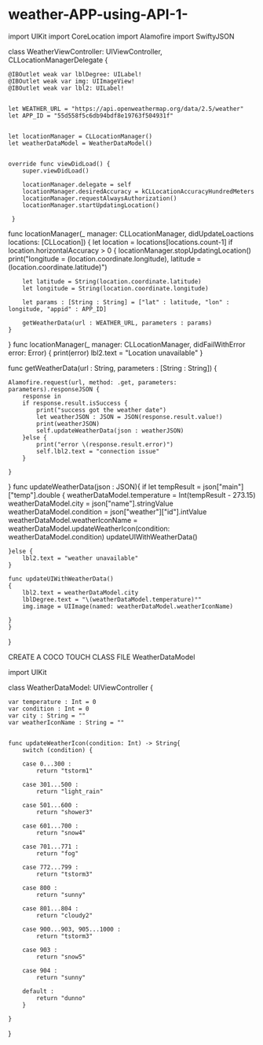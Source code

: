 # weather-APP-using-API-1-




import UIKit
import CoreLocation
import Alamofire
import SwiftyJSON

class WeatherViewController: UIViewController, CLLocationManagerDelegate {
    
    
    @IBOutlet weak var lblDegree: UILabel!
    @IBOutlet weak var img: UIImageView!
    @IBOutlet weak var lbl2: UILabel!
    
 
    let WEATHER_URL = "https://api.openweathermap.org/data/2.5/weather"
    let APP_ID = "55d558f5c6db94bdf8e19763f504931f"
    

    let locationManager = CLLocationManager()
    let weatherDataModel = WeatherDataModel()
    

    override func viewDidLoad() {
        super.viewDidLoad()
        
        locationManager.delegate = self
        locationManager.desiredAccuracy = kCLLocationAccuracyHundredMeters
        locationManager.requestAlwaysAuthorization()
        locationManager.startUpdatingLocation()
    
     }


func locationManager(_ manager: CLLocationManager, didUpdateLoactions locations: [CLLocation]) {
    let location = locations[locations.count-1]
    if location.horizontalAccuracy > 0 {
        locationManager.stopUpdatingLocation()
        print("longitude =  \(location.coordinate.longitude), latitude = \(location.coordinate.latitude)")
        
        let latitude = String(location.coordinate.latitude)
        let longitude = String(location.coordinate.longitude)
        
        let params : [String : String] = ["lat" : latitude, "lon" : longitude, "appid" : APP_ID]
        
        getWeatherData(url : WEATHER_URL, parameters : params)
    }
}
func locationManager(_ manager: CLLocationManager, didFailWithError error: Error) {
    print(error)
    lbl2.text = "Location unavailable"
}

func getWeatherData(url : String, parameters : [String : String]) {
    
    Alamofire.request(url, method: .get, parameters: parameters).responseJSON {
        response in
        if response.result.isSuccess {
            print("success got the weather date")
            let weatherJSON : JSON = JSON(response.result.value!)
            print(weatherJSON)
            self.updateWeatherData(json : weatherJSON)
        }else {
            print("error \(response.result.error)")
            self.lbl2.text = "connection issue"
        }
            
    }
}
func updateWeatherData(json : JSON){
    if let tempResult = json["main"]["temp"].double {
        weatherDataModel.temperature = Int(tempResult - 273.15)
        weatherDataModel.city = json["name"].stringValue
        weatherDataModel.condition = json["weather"]["id"].intValue
        weatherDataModel.weatherIconName = weatherDataModel.updateWeatherIcon(condition: weatherDataModel.condition)
        updateUIWithWeatherData()
        
    }else {
        lbl2.text = "weather unavailable"
    }
    
    func updateUIWithWeatherData()
    {
        lbl2.text = weatherDataModel.city
        lblDegree.text = "\(weatherDataModel.temperature)°"
        img.image = UIImage(named: weatherDataModel.weatherIconName)
        
    }
    }
}








CREATE A COCO TOUCH CLASS FILE WeatherDataModel



import UIKit

class WeatherDataModel: UIViewController {

    var temperature : Int = 0
    var condition : Int = 0
    var city : String = ""
    var weatherIconName : String = ""
    
    
    func updateWeatherIcon(condition: Int) -> String{
        switch (condition) {
            
        case 0...300 :
            return "tstorm1"
            
        case 301...500 :
            return "light_rain"
            
        case 501...600 :
            return "shower3"
            
        case 601...700 :
            return "snow4"
        
        case 701...771 :
            return "fog"
            
        case 772...799 :
            return "tstorm3"
            
        case 800 :
            return "sunny"
            
        case 801...804 :
            return "cloudy2"
            
        case 900...903, 905...1000 :
            return "tstorm3"
            
        case 903 :
            return "snow5"
            
        case 904 :
            return "sunny"
            
        default :
            return "dunno"
        }
    
    }
}
